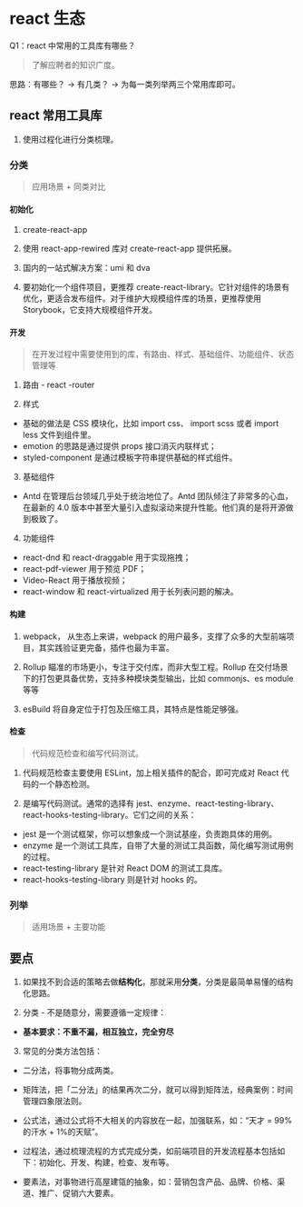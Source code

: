# react 生态

Q1：react 中常用的工具库有哪些？

> 了解应聘者的知识广度。

思路：有哪些？ -> 有几类？ -> 为每一类列举两三个常用库即可。

## react 常用工具库

1. 使用过程化进行分类梳理。

### 分类

> 应用场景 + 同类对比

#### 初始化

1. create-react-app

2. 使用 react-app-rewired 库对 create-react-app 提供拓展。

3. 国内的一站式解决方案：umi 和 dva

4. 要初始化⼀个组件项⽬，更推荐 create-react-library。它针对组件的场景有优化，更适合发布组件。对于维护⼤规模组件库的场景，更推荐使⽤ Storybook，它⽀持⼤规模组件开发。

#### 开发

> 在开发过程中需要使⽤到的库，有路由、样式、基础组件、功能组件、状态管理等

1. 路由 - react -router

2. 样式

- 基础的做法是 CSS 模块化，⽐如 import css、 import scss 或者 import less ⽂件到组件⾥。
- emotion 的思路是通过提供 props 接⼝消灭内联样式；
- styled-component 是通过模板字符串提供基础的样式组件。

3. 基础组件

- Antd 在管理后台领域⼏乎处于统治地位了。Antd 团队倾注了⾮常多的⼼⾎，在最新的 4.0 版本中甚⾄⼤量引⼊虚拟滚动来提升性能。他们真的是将开源做到极致了。

4. 功能组件

- react-dnd 和 react-draggable ⽤于实现拖拽；
- react-pdf-viewer ⽤于预览 PDF；
- Video-React ⽤于播放视频；
- react-window 和 react-virtualized ⽤于⻓列表问题的解决。

#### 构建

1. webpack， 从⽣态上来讲，webpack 的⽤户最多，⽀撑了众多的⼤型前端项⽬，其实践验证更完备，插件也最为丰富。

2. Rollup 瞄准的市场更⼩，专注于交付库，⽽⾮⼤型⼯程。Rollup 在交付场景下的打包更具备优势，⽀持多种模块类型输出，⽐如 commonjs、es module 等等

3. esBuild 将⾃身定位于打包及压缩⼯具，其特点是性能⾜够强。

#### 检查

> 代码规范检查和编写代码测试。

1. 代码规范检查主要使⽤ ESLint，加上相关插件的配合，即可完成对 React 代码的⼀个静态检测。

2. 是编写代码测试。通常的选择有 jest、enzyme、react-testing-library、react-hooks-testing-library。它们之间的关系：

- jest 是⼀个测试框架，你可以想象成⼀个测试基座，负责跑具体的⽤例。
- enzyme 是⼀个测试⼯具库，⾃带了⼤量的测试⼯具函数，简化编写测试⽤例的过程。
- react-testing-library 是针对 React DOM 的测试⼯具库。
- react-hooks-testing-library 则是针对 hooks 的。

### 列举

> 适用场景 + 主要功能

## 要点

1. 如果找不到合适的策略去做**结构化**，那就采用**分类**，分类是最简单易懂的结构化思路。

2. 分类 - 不是随意分，需要遵循一定规律：

- **基本要求：不重不漏，相互独立，完全穷尽**

3. 常见的分类方法包括：

- 二分法，将事物分成两类。

- 矩阵法，把「二分法」的结果再次二分，就可以得到矩阵法，经典案例：时间管理四象限法则。

- 公式法，通过公式将不大相关的内容放在一起，加强联系，如：“天才 = 99%的汗水 + 1%的天赋”。

- 过程法，通过梳理流程的方式完成分类，如前端项目的开发流程基本包括如下：初始化、开发、构建，检查、发布等。

- 要素法，对事物进行高屋建瓴的抽象，如：营销包含产品、品牌、价格、渠道、推广、促销六大要素。
